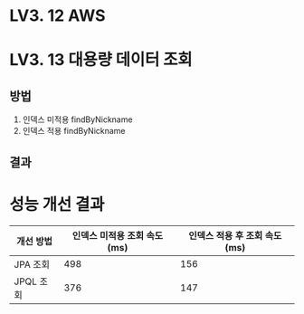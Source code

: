 # LV3. 12 AWS

# LV3. 13 대용량 데이터 조회

## 방법

1. 인덱스 미적용 findByNickname
2. 인덱스 적용 findByNickname

## 결과

# 성능 개선 결과

| 개선 방법   | 인덱스 미적용 조회 속도 (ms) | 인덱스 적용 후 조회 속도 (ms) |
|---------|--------------------|---------------------|
| JPA 조회  | 498                | 156                 |
| JPQL 조회 | 376                | 147                 |


